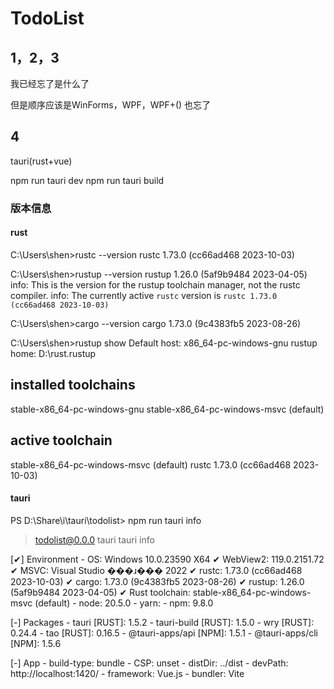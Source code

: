 # TodoList



## 1，2，3

我已经忘了是什么了

但是顺序应该是WinForms，WPF，WPF+() 也忘了

## 4
tauri(rust+vue)

npm run tauri dev
npm run tauri build

### 版本信息
#### rust
C:\Users\shen>rustc --version
rustc 1.73.0 (cc66ad468 2023-10-03)

C:\Users\shen>rustup --version
rustup 1.26.0 (5af9b9484 2023-04-05)
info: This is the version for the rustup toolchain manager, not the rustc compiler.
info: The currently active `rustc` version is `rustc 1.73.0 (cc66ad468 2023-10-03)`

C:\Users\shen>cargo --version
cargo 1.73.0 (9c4383fb5 2023-08-26)

C:\Users\shen>rustup show
Default host: x86_64-pc-windows-gnu
rustup home:  D:\rust\.rustup

installed toolchains
--------------------

stable-x86_64-pc-windows-gnu
stable-x86_64-pc-windows-msvc (default)

active toolchain
----------------

stable-x86_64-pc-windows-msvc (default)
rustc 1.73.0 (cc66ad468 2023-10-03)


#### tauri
PS D:\Share\i\tauri\todolist> npm run tauri info

> todolist@0.0.0 tauri
> tauri info


[✔] Environment
    - OS: Windows 10.0.23590 X64
    ✔ WebView2: 119.0.2151.72
    ✔ MSVC: Visual Studio ���ɹ��� 2022
    ✔ rustc: 1.73.0 (cc66ad468 2023-10-03)
    ✔ cargo: 1.73.0 (9c4383fb5 2023-08-26)
    ✔ rustup: 1.26.0 (5af9b9484 2023-04-05)
    ✔ Rust toolchain: stable-x86_64-pc-windows-msvc (default)
    - node: 20.5.0
    - yarn:
    - npm: 9.8.0

[-] Packages
    - tauri [RUST]: 1.5.2
    - tauri-build [RUST]: 1.5.0
    - wry [RUST]: 0.24.4
    - tao [RUST]: 0.16.5
    - @tauri-apps/api [NPM]: 1.5.1
    - @tauri-apps/cli [NPM]: 1.5.6

[-] App
    - build-type: bundle
    - CSP: unset
    - distDir: ../dist
    - devPath: http://localhost:1420/
    - framework: Vue.js
    - bundler: Vite
